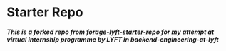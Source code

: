 # Starter Repo
***This is a forked repo from [forage-lyft-starter-repo](https://github.com/vagabond-systems/forage-lyft-starter-repo.git) for my attempt at virtual internship programme by LYFT in backend-engineering-at-lyft***
